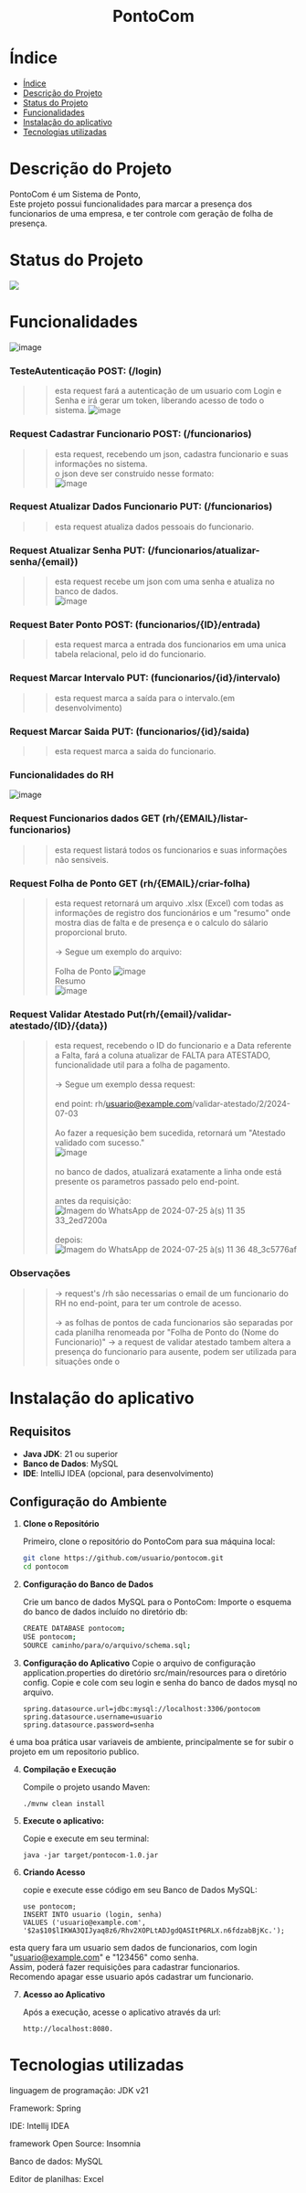 ﻿﻿﻿<h1 align="center"> PontoCom </h1>

# Índice
* [Índice](#índice)
* [Descrição do Projeto](#descrição-do-projeto)
* [Status do Projeto](#status-do-projeto)
* [Funcionalidades](#funcionalidades)
* [Instalação do aplicativo](#Instalação-do-aplicativo)
* [Tecnologias utilizadas](#tecnologias-utilizadas)

# Descrição do Projeto

<p>PontoCom é um Sistema de Ponto,
<br>Este projeto possui funcionalidades para marcar a presença dos funcionarios de uma empresa, e ter controle com geração de folha de presença.</p>

# Status do Projeto
<img loading="lazy" src="http://img.shields.io/static/v1?label=STATUS&message=CONCLUIDO&labelColor=%2339362C&color=%2328a745&style=for-the-badge" />


# Funcionalidades
![image](https://github.com/user-attachments/assets/5ea23158-3d88-4ea6-a22b-2eba451c45de)

### TesteAutenticação POST: (/login)
   >>esta request fará a autenticação de um usuario com Login e Senha e irá gerar um token, liberando acesso de todo o sistema.
   ![image](https://github.com/user-attachments/assets/3e561db3-4ac5-4f87-90ac-f107c745c75a)




### Request Cadastrar Funcionario POST: (/funcionarios)
>>esta request, recebendo um json, cadastra funcionario e suas informações no sistema.
<br>o json deve ser construido nesse formato:<br>
![image](https://github.com/user-attachments/assets/648ac848-761f-4e97-9fc5-b772f7036e90)

### Request Atualizar Dados Funcionario PUT: (/funcionarios)
>>esta request atualiza dados pessoais do funcionario.

### Request Atualizar Senha PUT: (/funcionarios/atualizar-senha/{email})
>>esta request recebe um json com uma senha e atualiza no banco de dados.<br>
> ![image](https://github.com/user-attachments/assets/fde03dbf-8ab2-4287-a198-b38778976181)


### Request Bater Ponto POST: (funcionarios/{ID}/entrada)
>>esta request marca a entrada dos funcionarios em uma unica tabela relacional, pelo id do funcionario.

### Request Marcar Intervalo PUT: (funcionarios/{id}/intervalo)
>>esta request marca a saída para o intervalo.(em desenvolvimento)

### Request Marcar Saida PUT: (funcionarios/{id}/saida)
>>esta request marca a saida do funcionario.

### Funcionalidades do RH
![image](https://github.com/user-attachments/assets/a4669d10-b266-4a0b-8322-d1ef3d9ff3b4)

### Request Funcionarios dados GET (rh/{EMAIL}/listar-funcionarios)
>>esta request listará todos os funcionarios e suas informações não sensiveis.

### Request Folha de Ponto GET (rh/{EMAIL}/criar-folha)
>>esta request retornará um arquivo .xlsx (Excel) com todas as informações de registro dos funcionários e um "resumo" onde mostra dias de falta e de presença e o calculo do sálario proporcional bruto.<br><br>
>>-> Segue um exemplo do arquivo:<br><br> 
>>Folha de Ponto
![image](https://github.com/user-attachments/assets/5b89c659-aedf-4592-80a7-b3a5b5848ecc)<br>
>>Resumo<br>
![image](https://github.com/user-attachments/assets/360654cb-47fc-41aa-89b4-687cc5f348ac)
### Request Validar Atestado Put(rh/{email}/validar-atestado/{ID}/{data})
>>esta request, recebendo o ID do funcionario e a Data referente a Falta, fará a coluna atualizar de FALTA para ATESTADO, funcionalidade util para a folha de pagamento.<br><br>
>> -> Segue um exemplo dessa request:<br><br>
end point: rh/usuario@example.com/validar-atestado/2/2024-07-03<br><br>
Ao fazer a requesição bem sucedida, retornará um "Atestado validado com sucesso."<br>
![image](https://github.com/user-attachments/assets/62f6e982-224f-41fe-b26e-0842698e3cbd)<br><br>
>>no banco de dados, atualizará exatamente a linha onde está presente os parametros passado pelo end-point.<br><br>
antes da requisição:<br>
![Imagem do WhatsApp de 2024-07-25 à(s) 11 35 33_2ed7200a](https://github.com/user-attachments/assets/044f3165-5606-44af-ba61-3214a1bbf9b4)<br>
<br>depois:<br>
![Imagem do WhatsApp de 2024-07-25 à(s) 11 36 48_3c5776af](https://github.com/user-attachments/assets/45147ce2-63e7-4ddd-9ca3-0a856b4a7184)


### Observações
>>-> request's /rh são necessarias o email de um funcionario do RH no end-point, para ter um controle de acesso.<br><br>
>>-> as folhas de pontos de cada funcionarios são separadas por cada planilha renomeada por "Folha de Ponto do (Nome do Funcionario)"
>>-> a request de validar atestado tambem altera a presença do funcionario para ausente, podem ser utilizada para situações onde o


# Instalação do aplicativo


## Requisitos

- **Java JDK**: 21 ou superior
- **Banco de Dados**: MySQL
- **IDE**: IntelliJ IDEA (opcional, para desenvolvimento)

## Configuração do Ambiente

1. **Clone o Repositório**

   Primeiro, clone o repositório do PontoCom para sua máquina local:

   ```bash
   git clone https://github.com/usuario/pontocom.git
   cd pontocom
2. **Configuração do Banco de Dados**

   Crie um banco de dados MySQL para o PontoCom:
   Importe o esquema do banco de dados incluído no diretório db:
   ```bash
   CREATE DATABASE pontocom;
   USE pontocom;
   SOURCE caminho/para/o/arquivo/schema.sql;
3. **Configuração do Aplicativo**
   Copie o arquivo de configuração application.properties do diretório src/main/resources para o diretório config.
   Copie e cole com seu login e senha do banco de dados mysql no arquivo.
   ```arquivo
   spring.datasource.url=jdbc:mysql://localhost:3306/pontocom
   spring.datasource.username=usuario
   spring.datasource.password=senha
é uma boa prática usar variaveis de ambiente, principalmente se for subir o projeto em um repositorio publico.

4. **Compilação e Execução**

   Compile o projeto usando Maven:
   ```Terminal
   ./mvnw clean install
5. **Execute o aplicativo:**

   Copie e execute em seu terminal:
   ```Terminal
   java -jar target/pontocom-1.0.jar
6. **Criando Acesso**

   copie e execute esse código em seu Banco de Dados MySQL:
   ```MySQL
   use pontocom;
   INSERT INTO usuario (login, senha)
   VALUES ('usuario@example.com', '$2a$10$lIKWA3QIJyaq8z6/Rhv2XOPLtADJgdQASItP6RLX.n6fdzabBjKc.');
esta query fara um usuario sem dados de funcionarios, com login "usuario@example.com" e "123456" como senha.<br> Assim, poderá fazer requisições para cadastrar funcionarios.
<br>Recomendo apagar esse usuario após cadastrar um funcionario.

7. **Acesso ao Aplicativo**

   Após a execução, acesse o aplicativo através da url:
   ```url
   http://localhost:8080.

# Tecnologias utilizadas

<p>linguagem de programação: JDK v21</p>
<p>Framework: Spring</p>
<p>IDE: Intellij IDEA</p>
<p>framework Open Source: Insomnia</p>
<p>Banco de dados: MySQL</p>
<p>Editor de planilhas: Excel</p>


